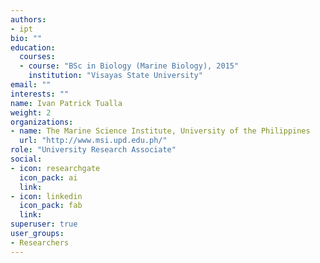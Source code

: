 ```yaml
---
authors:
- ipt
bio: ""
education:
  courses:
  - course: "BSc in Biology (Marine Biology), 2015"
    institution: "Visayas State University"
email: ""
interests: ""
name: Ivan Patrick Tualla
weight: 2
organizations:
- name: The Marine Science Institute, University of the Philippines
  url: "http://www.msi.upd.edu.ph/"
role: "University Research Associate"
social:
- icon: researchgate
  icon_pack: ai
  link: 
- icon: linkedin
  icon_pack: fab
  link: 
superuser: true
user_groups:
- Researchers
---
```


